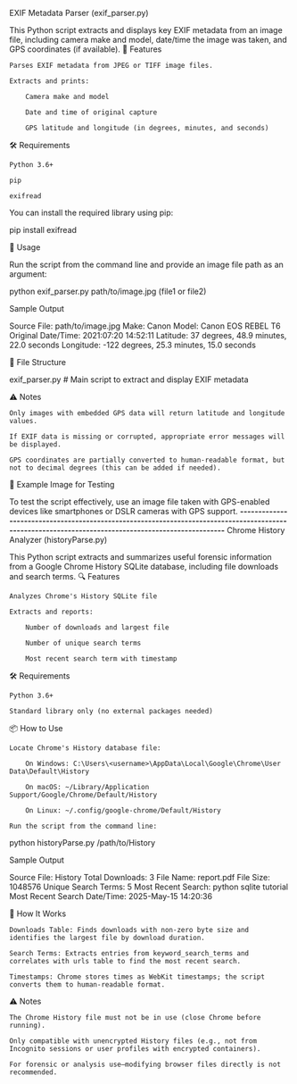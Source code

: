EXIF Metadata Parser (exif_parser.py)

This Python script extracts and displays key EXIF metadata from an image file, including camera make and model, date/time the image was taken, and GPS coordinates (if available).
📸 Features

    Parses EXIF metadata from JPEG or TIFF image files.

    Extracts and prints:

        Camera make and model

        Date and time of original capture

        GPS latitude and longitude (in degrees, minutes, and seconds)

🛠️ Requirements

    Python 3.6+

    pip

    exifread

You can install the required library using pip:

pip install exifread

🚀 Usage

Run the script from the command line and provide an image file path as an argument:

python exif_parser.py path/to/image.jpg (file1 or file2)

Sample Output

Source File: path/to/image.jpg
Make: Canon
Model: Canon EOS REBEL T6
Original Date/Time: 2021:07:20 14:52:11
Latitude: 37 degrees, 48.9 minutes, 22.0 seconds
Longitude: -122 degrees, 25.3 minutes, 15.0 seconds

📂 File Structure

exif_parser.py  # Main script to extract and display EXIF metadata

⚠️ Notes

    Only images with embedded GPS data will return latitude and longitude values.

    If EXIF data is missing or corrupted, appropriate error messages will be displayed.

    GPS coordinates are partially converted to human-readable format, but not to decimal degrees (this can be added if needed).

🧪 Example Image for Testing

To test the script effectively, use an image file taken with GPS-enabled devices like smartphones or DSLR cameras with GPS support.
**----------------------------------------------------------------------------------------------------------------------------------------------------**
Chrome History Analyzer (historyParse.py)

This Python script extracts and summarizes useful forensic information from a Google Chrome History SQLite database, including file downloads and search terms.
🔍 Features

    Analyzes Chrome's History SQLite file

    Extracts and reports:

        Number of downloads and largest file

        Number of unique search terms

        Most recent search term with timestamp

🛠️ Requirements

    Python 3.6+

    Standard library only (no external packages needed)

📦 How to Use

    Locate Chrome's History database file:

        On Windows: C:\Users\<username>\AppData\Local\Google\Chrome\User Data\Default\History

        On macOS: ~/Library/Application Support/Google/Chrome/Default/History

        On Linux: ~/.config/google-chrome/Default/History

    Run the script from the command line:

python historyParse.py /path/to/History

Sample Output

Source File: History
Total Downloads: 3
File Name: report.pdf
File Size: 1048576
Unique Search Terms: 5
Most Recent Search: python sqlite tutorial
Most Recent Search Date/Time: 2025-May-15 14:20:36

🧠 How It Works

    Downloads Table: Finds downloads with non-zero byte size and identifies the largest file by download duration.

    Search Terms: Extracts entries from keyword_search_terms and correlates with urls table to find the most recent search.

    Timestamps: Chrome stores times as WebKit timestamps; the script converts them to human-readable format.

⚠️ Notes

    The Chrome History file must not be in use (close Chrome before running).

    Only compatible with unencrypted History files (e.g., not from Incognito sessions or user profiles with encrypted containers).

    For forensic or analysis use—modifying browser files directly is not recommended.
